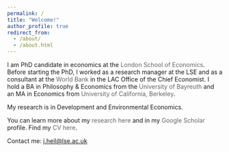 ```yaml
---
permalink: /
title: "Welcome!"
author_profile: true
redirect_from: 
  - /about/
  - /about.html
---
```


I am PhD candidate in economics at the <a href="https://www.lse.ac.uk/economics/people/research-students/anton-heil/" style="color: #666; text-decoration: none;">London School of Economics</a>.  Before starting the PhD, I worked as a research manager at the LSE and as a consultant at the <a href="https://www.worldbank.org/en/region/lac" style="color: #666; text-decoration: none;">World Bank</a> in the LAC Office of the Chief Economist.   I hold a BA in Philosophy & Economics from the <a href="https://www.uni-bayreuth.de/en/bachelor/economics" style="color: #666; text-decoration: none;">University of Bayreuth</a>  and an MA in Economics from <a href="https://econ.berkeley.edu/" style="color: #666; text-decoration: none;">University of California, Berkeley</a>.

My research is in Development and Environmental Economics.

You can learn more about my <a href="https://ajheil.github.io/publications/" style="color: #666; text-decoration: none;">research here</a> and in my <a href="https://scholar.google.com/citations?user=XTGAa9wAAAAJ&hl=en" style="color: #666; text-decoration: none;">Google Scholar</a> profile. Find my <a href="https://ajheil.github.io/publications/cv.pdf" style="color: #666; text-decoration: none;">CV here</a>.

Contact me: <a href="mailto:j.heil@lse.ac.uk" style="color: #666; text-decoration: none;">j.heil@lse.ac.uk</a>
